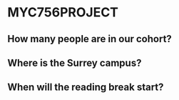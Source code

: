 # MYC756PROJECT

## How many people are in our cohort?

## Where is the Surrey campus?

## When will the reading break start?
